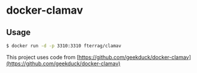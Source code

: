 # docker-clamav

## Usage

```bash
$ docker run -d -p 3310:3310 fterrag/clamav
```

This project uses code from [https://github.com/geekduck/docker-clamav](https://github.com/geekduck/docker-clamav)

